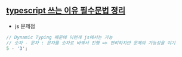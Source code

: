 ## [typescript 쓰는 이유 필수문법 정리](https://www.youtube.com/watch?v=xkpcNolC270)

- js 문제점

```js
// Dynamic Typing 때문에 이런게 js에서는 가능
// 숫자 - 문자 : 문자를 숫자로 바꿔서 진행 => 편리하지만 문제의 가능성을 야기
5 - '3';
```
